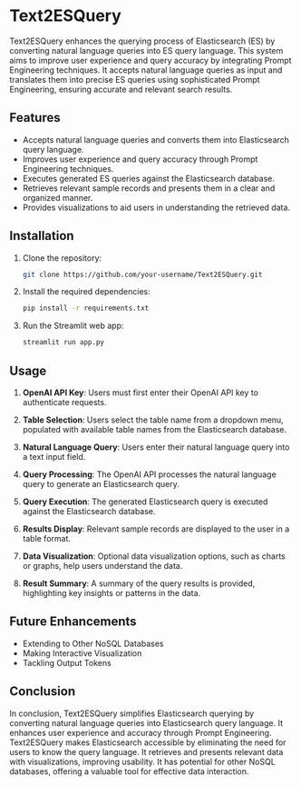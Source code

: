 # Text2ESQuery

Text2ESQuery enhances the querying process of Elasticsearch (ES) by converting natural language queries into ES query language. This system aims to improve user experience and query accuracy by integrating Prompt Engineering techniques. It accepts natural language queries as input and translates them into precise ES queries using sophisticated Prompt Engineering, ensuring accurate and relevant search results.

## Features

- Accepts natural language queries and converts them into Elasticsearch query language.
- Improves user experience and query accuracy through Prompt Engineering techniques.
- Executes generated ES queries against the Elasticsearch database.
- Retrieves relevant sample records and presents them in a clear and organized manner.
- Provides visualizations to aid users in understanding the retrieved data.

## Installation

1. Clone the repository:

   ```sh
   git clone https://github.com/your-username/Text2ESQuery.git
   ```

2. Install the required dependencies:
   
   ```sh
   pip install -r requirements.txt
   ```
   
3. Run the Streamlit web app:
   
   ```sh
   streamlit run app.py
   ```

## Usage

1. **OpenAI API Key**: Users must first enter their OpenAI API key to authenticate requests.

2. **Table Selection**: Users select the table name from a dropdown menu, populated with available table names from the Elasticsearch database.

3. **Natural Language Query**: Users enter their natural language query into a text input field.

4. **Query Processing**: The OpenAI API processes the natural language query to generate an Elasticsearch query.

5. **Query Execution**: The generated Elasticsearch query is executed against the Elasticsearch database.

6. **Results Display**: Relevant sample records are displayed to the user in a table format.

7. **Data Visualization**: Optional data visualization options, such as charts or graphs, help users understand the data.

8. **Result Summary**: A summary of the query results is provided, highlighting key insights or patterns in the data.

## Future Enhancements

- Extending to Other NoSQL Databases
- Making Interactive Visualization
- Tackling Output Tokens

## Conclusion

In conclusion, Text2ESQuery simplifies Elasticsearch querying by converting natural language queries into Elasticsearch query language. It enhances user experience and accuracy through Prompt Engineering. Text2ESQuery makes Elasticsearch accessible by eliminating the need for users to know the query language. It retrieves and presents relevant data with visualizations, improving usability. It has potential for other NoSQL databases, offering a valuable tool for effective data interaction.
